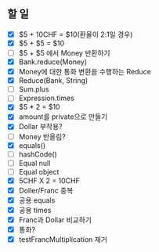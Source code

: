 ## 할 일

- [x] $5 + 10CHF = $10(환율이 2:1일 경우)
- [x] $5 + $5 = $10
- [ ] $5 + $5 에서 Money 반환하기
- [x] Bank.reduce(Money)
- [x] Money에 대한 통화 변환을 수행하는 Reduce
- [x] Reduce(Bank, String)
- [ ] Sum.plus
- [ ] Expression.times
- [x] $5 * 2 = $10
- [x] amount를 private으로 만들기
- [x] Dollar 부작용?
- [ ] Money 반올림?
- [x] equals()
- [ ] hashCode()
- [ ] Equal null
- [ ] Equal object
- [x] 5CHF X 2 = 10CHF
- [x] Doller/Franc 중복
- [x] 공용 equals
- [x] 공용 times
- [x] Franc과 Dollar 비교하기
- [x] 통화?
- [x] testFrancMultiplication 제거
